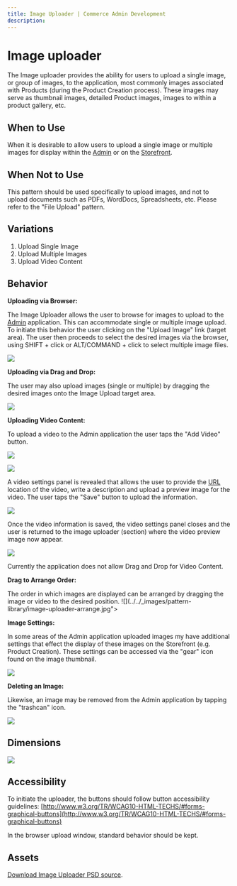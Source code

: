 ```yaml
---
title: Image Uploader | Commerce Admin Development
description: 
---
```


# Image uploader

The Image uploader provides the ability for users to upload a single image, or group of images, to the application, most commonly images associated with Products (during the Product Creation process). These images may serve as thumbnail images, detailed Product images, images to within a product gallery, etc.

## When to Use

When it is desirable to allow users to upload a single image or multiple images for display within the [Admin](https://glossary.magento.com/magento-admin) or on the [Storefront](https://glossary.magento.com/storefront).

## When Not to Use

This pattern should be used specifically to upload images, and not to upload documents such as PDFs, WordDocs, Spreadsheets, etc. Please refer to the "File Upload" pattern.

## Variations

1. Upload Single Image
1. Upload Multiple Images
1. Upload Video Content

## Behavior

**Uploading via Browser:**

The Image Uploader allows the user to browse for images to upload to the [Admin](https://glossary.magento.com/admin) application. This can accommodate single or multiple image upload. To initiate this behavior the user clicking on the "Upload Image" link (target area). The user then proceeds to select the desired images via the browser, using SHIFT + click or ALT/COMMAND + click to select multiple image files.

![](../../_images/pattern-library/image-uploader-browse.jpg)

**Uploading via Drag and Drop:**

The user may also upload images (single or multiple) by dragging the desired images onto the Image Upload target area.

![](../../_images/pattern-library/image-uploader-drag.jpg)

**Uploading Video Content:**

To upload a video to the Admin application the user taps the "Add Video" button.

![](../../_images/pattern-library/image-uploader-video-button.jpg)

![](../../_images/pattern-library/image-uploader-video-uploaded.jpg)

A video settings panel is revealed that allows the user to provide the [URL](https://glossary.magento.com/url) location of the video, write a description and upload a preview image for the video. The user taps the "Save" button to upload the information.

![](../../_images/pattern-library/image-uploader-video-panel.jpg)

Once the video information is saved, the video settings panel closes and the user is returned to the image uploader (section) where the video preview image now appear.

![](../../_images/pattern-library/image-uploader-video-panel.jpg)

<InLineAlert variant="info">

Currently the application does not allow Drag and Drop for Video Content.

**Drag to Arrange Order:**

The order in which images are displayed can be arranged by dragging the image or video to the desired position.
![](../../_images/pattern-library/image-uploader-arrange.jpg">

**Image Settings:**

In some areas of the Admin application uploaded images my have additional settings that effect the display of these images on the Storefront (e.g. Product Creation). These settings can be accessed via the "gear" icon found on the image thumbnail.

![](../../_images/pattern-library/image-uploader-settings.jpg)

**Deleting an Image:**

Likewise, an image may be removed from the Admin application by tapping the "trashcan" icon.

![](../../_images/pattern-library/image-uploader-delete.jpg)

## Dimensions

![](../../_images/pattern-library/multi-image-uploader-style.jpg)

## Accessibility

To initiate the uploader, the buttons should follow button accessibility guidelines: [http://www.w3.org/TR/WCAG10-HTML-TECHS/#forms-graphical-buttons](http://www.w3.org/TR/WCAG10-HTML-TECHS/#forms-graphical-buttons)

In the browser upload window, standard behavior should be kept.

## Assets

[Download Image Uploader PSD source](https://devdocs.magento.com/download/Image_Video_Uploader.psd).
